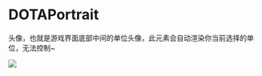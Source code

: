 # DOTAPortrait
头像，也就是游戏界面底部中间的单位头像，此元素会自动渲染你当前选择的单位，无法控制~

![](https://avalonstudio.cn/static/panorama_panels/imgs/DOTAPortrait.jpg)